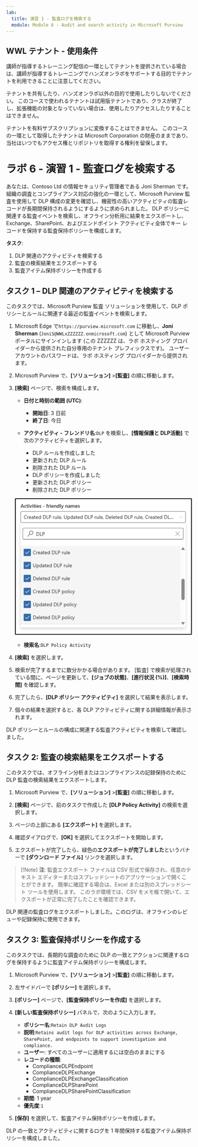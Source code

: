 ```yaml
---
lab:
  title: 演習 1 - 監査ログを検索する
  module: Module 6 - Audit and search activity in Microsoft Purview
---
```


## WWL テナント - 使用条件

講師が指導するトレーニング配信の一環としてテナントを提供されている場合は、講師が指導するトレーニングでハンズオンラボをサポートする目的でテナントを利用できることに注意してください。

テナントを共有したり、ハンズオンラボ以外の目的で使用したりしないでください。 このコースで使われるテナントは試用版テナントであり、クラスが終了し、拡張機能の対象となっていない場合は、使用したりアクセスしたりすることはできません。

テナントを有料サブスクリプションに変換することはできません。 このコースの一環として取得したテナントは Microsoft Corporation の財産のままであり、当社はいつでもアクセス権とリポジトリを取得する権利を留保します。

# ラボ 6 - 演習 1 - 監査ログを検索する

あなたは、Contoso Ltd の情報セキュリティ管理者である Joni Sherman です。組織の調査とコンプライアンス対応の強化の一環として、Microsoft Purview 監査を使用して DLP 構成の変更を確認し、機密性の高いアクティビティの監査レコードが長期間保持されるようにするように求められました。 DLP ポリシーに関連する監査イベントを検索し、オフライン分析用に結果をエクスポートし、Exchange、SharePoint、およびエンドポイント アクティビティ全体でキー レコードを保持する監査保持ポリシーを構成します。

**タスク**:

1. DLP 関連のアクティビティを検索する
1. 監査の検索結果をエクスポートする
1. 監査アイテム保持ポリシーを作成する

## タスク 1 – DLP 関連のアクティビティを検索する

このタスクでは、Microsoft Purview 監査 ソリューションを使用して、DLP ポリシーとルールに関連する最近の監査イベントを検索します。

1. Microsoft Edge で`https://purview.microsoft.com` に移動し、**Joni Sherman** (`JoniS@WWLxZZZZZZ.onmicrosoft.com`) として Microsoft Purview ポータルにサインインします (この ZZZZZZ は、ラボ ホスティング プロバイダーから提供された自分専用のテナント プレフィックスです)。 ユーザー アカウントのパスワードは、ラボ ホスティング プロバイダーから提供されます。

1. Microsoft Purview で、**[ソリューション]** >**[監査]** の順に移動します。

1. **[検索]** ページで、検索を構成します。

   - **日付と時刻の範囲 (UTC)**:

     - **開始日**: 3 日前
     - **終了日**: 今日

   - **アクティビティ - フレンドリ名**:`DLP` を検索し、**[情報保護と DLP活動]** で次のアクティビティを選択します。

     - DLP ルールを作成しました
     - 更新された DLP ルール
     - 削除された DLP ルール
     - DLP ポリシーを作成しました
     - 更新された DLP ポリシー
     - 削除された DLP ポリシー

   ![[監査] で選択する DLP アクティビティを示すスクリーンショット。](../Media/audit-dlp-search.png)

   - **検索名**:`DLP Policy Activity`

1. **[検索]** を選択します。

1. 検索が完了するまでに数分かかる場合があります。 [監査] で検索が処理されている間に、ページを更新して、**[ジョブの状態]**、**[進行状況 (%)]**、**[検索時間]** を確認します。

1. 完了したら、**[DLP ポリシー アクティビティ]** を選択して結果を表示します。

1. 個々の結果を選択すると、各 DLP アクティビティに関する詳細情報が表示されます。

DLP ポリシーとルールの構成に関連する監査アクティビティを検索して確認しました。

## タスク 2: 監査の検索結果をエクスポートする

このタスクでは、オフライン分析またはコンプライアンスの記録保持のために DLP 監査の検索結果をエクスポートします。

1. Microsoft Purview で、**[ソリューション]** >**[監査]** の順に移動します。

1. **[検索]** ページで、前のタスクで作成した **[DLP Policy Activity]** の検索を選択します。

1. ページの上部にある **[エクスポート]** を選択します。

1. 確認ダイアログで、**[OK]** を選択してエクスポートを開始します。

1. エクスポートが完了したら、緑色の**エクスポートが完了しました**というバナーで **[ダウンロード ファイル]** リンクを選択します。

 > [!Note] **注**: 監査エクスポート ファイルは CSV 形式で保存され、任意のテキスト エディターまたはスプレッドシートのアプリケーションで開くことができます。 簡単に確認する場合は、Excel または別のスプレッドシート ツールを使用します。 このラボ環境では、CSV をメモ帳で開いて、エクスポートが正常に完了したことを確認できます。

DLP 関連の監査ログをエクスポートしました。このログは、オフラインのレビューや記録保持に使用できます。

## タスク 3: 監査保持ポリシーを作成する

このタスクでは、長期的な調査のために DLP の一致とアクションに関連するログを保持するように監査アイテム保持ポリシーを構成します。

1. Microsoft Purview で、**[ソリューション]** >**[監査]** の順に移動します。

1. 左サイドバーで **[ポリシー]** を選択します。

1. **[ポリシー]** ページで、**[監査保持ポリシーを作成]** を選択します。

1. **[新しい監査保持ポリシー]** パネルで、次のように入力します。

   - **ポリシー名**:`Retain DLP Audit Logs`
   - **説明**:`Retains audit logs for DLP activities across Exchange, SharePoint, and endpoints to support investigation and compliance.`
   - **ユーザー**: すべてのユーザーに適用するには空白のままにする
   - **レコードの種類**:
      - ComplianceDLPEndpoint
      - ComplianceDLPExchange
      - ComplianceDLPExchangeClassification
      - ComplianceDLPSharePoint
      - ComplianceDLPSharePointClassification
   - **期間**: 1 year
   - **優先度**:`1`

1. **[保存]** を選択して、監査アイテム保持ポリシーを作成します。

DLP の一致とアクティビティに関するログを 1 年間保持する監査アイテム保持ポリシーを構成しました。
